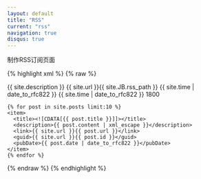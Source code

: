 ```yaml
---
layout: default
title: "RSS"
current: "rss"
navigation: true
disqus: true
---
```


制作RSS订阅页面

{% highlight xml %}
{% raw %}
<?xml version="1.0" encoding="UTF-8"?>
<rss version="2.0" xmlns:atom="http://www.w3.org/2005/Atom" xmlns:itunes="http://www.itunes.com/dtds/podcast-1.0.dtd" xmlns:dc="http://purl.org/dc/elements/1.1/" xmlns:rdf="http://www.w3.org/1999/02/22-rdf-syntax-ns#">
  <channel>
    <title>{{ site.title }}</title>
    <description>{{ site.description }}</description>
    <link>{{ site.url }}{{ site.JB.rss_path }}</link>
    <lastBuildDate>{{ site.time | date_to_rfc822 }}</lastBuildDate>
    <pubDate>{{ site.time | date_to_rfc822 }}</pubDate>
    <ttl>1800</ttl>

    {% for post in site.posts limit:10 %}
    <item>
      <title><![CDATA[{{ post.title }}]]></title>
      <description>{{ post.content | xml_escape }}</description>
      <link>{{ site.url }}{{ post.url }}</link>
      <guid>{{ site.url }}{{ post.id }}</guid>
      <pubDate>{{ post.date | date_to_rfc822 }}</pubDate>
    </item>
    {% endfor %}
  </channel>
</rss>
{% endraw %}
{% endhighlight %}
